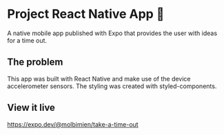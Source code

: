 # Project React Native App 📱

A native mobile app published with Expo that provides the user with ideas for a time out. 

## The problem

This app was built with React Native and make use of the device accelerometer sensors. The styling was created with styled-components.


## View it live

https://expo.dev/@molbimien/take-a-time-out 
